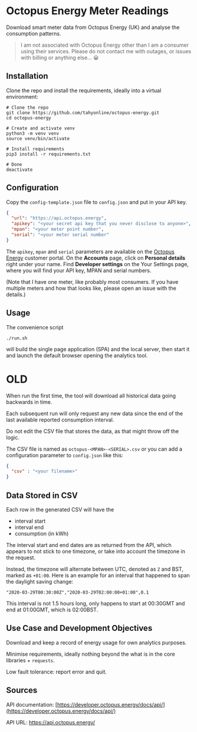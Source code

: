 # Octopus Energy Meter Readings

Download smart meter data from Octopus Energy (UK) and
analyse the consumption patterns.

> I am not associated with Octopus Energy
> other than I am a consumer using their services.
> Please do not contact me with outages,
> or issues with billing or anything else... 😀

## Installation

Clone the repo and install the requirements,
ideally into a virtual environment:
```shell
# Clone the repo
git clone https://github.com/tahyonline/octopus-energy.git
cd octopus-energy

# Create and activate venv
python3 -m venv venv
source venv/bin/activate

# Install requirements
pip3 install -r requirements.txt

# Done
deactivate
```

## Configuration

Copy the `config-template.json` file to
`config.json` and put in your API key.

```json
{
  "url": "https://api.octopus.energy",
  "apikey": "<your secret api key that you never disclose to anyone>",
  "mpan": "<your meter point number",
  "serial": "<your meter serial number"
}
```

The `apikey`, `mpan` and `serial` parameters are available
on the [Octopus Energy](https://octopus.energy) customer portal.
On the **Accounts** page, click on **Personal details**
right under your name.
Find **Developer settings** on the Your Settings page,
where you will find your API key, MPAN and serial numbers.

(Note that I have one meter, like probably most consumers.
If you have multiple meters and how that looks like,
please open an issue with the details.)

## Usage

The convenience script
```shell
./run.sh
```
will build the single page application (SPA)
and the local server,
then start it and launch the default browser
opening the analytics tool.


# OLD
When run the first time, the tool will download all historical
data going backwards in time.

Each subsequent run will only request any new data since the
end of the last available reported consumption interval.

Do not edit the CSV file that stores the data, as that might
throw off the logic.

The CSV file is named as `octopus-<MPAN>-<SERIAL>.csv` or
you can add a configuration parameter
to `config.json` like this:
```json
{
  "csv" : "<your filename>"
}
```

## Data Stored in CSV
Each row in the generated CSV will have the
- interval start
- interval end
- consumption (in kWh)

The interval start and end dates are as returned from
the API, which appears to not stick to one timezone,
or take into account the timezone in the request.

Instead, the timezone will alternate between UTC, denoted as
`Z` and BST, marked as `+01:00`. Here is an example for an
interval that happened to span the daylight saving change:

`"2020-03-29T00:30:00Z","2020-03-29T02:00:00+01:00",0.1`

This interval is not 1.5 hours long, only happens to start
at 00:30GMT and end at 01:00GMT, which is 02:00BST.

## Use Case and Development Objectives

Download and keep a record of energy usage for own analytics
purposes.

Minimise requirements, ideally nothing beyond the what is
in the core libraries + `requests`.

Low fault tolerance: report error and quit.

## Sources

API documentation: [https://developer.octopus.energy/docs/api/](https://developer.octopus.energy/docs/api/)

API URL: https://api.octopus.energy/
